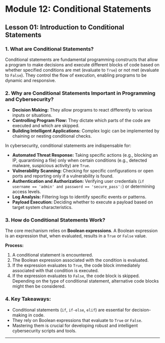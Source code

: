 # Module 12: Conditional Statements

## Lesson 01: Introduction to Conditional Statements

### 1. What are Conditional Statements?
Conditional statements are fundamental programming constructs that allow a program to make decisions and execute different blocks of code based on whether specified conditions are met (evaluate to `True`) or not met (evaluate to `False`). They control the flow of execution, enabling programs to be dynamic and responsive.

### 2. Why are Conditional Statements Important in Programming and Cybersecurity?
* **Decision Making:** They allow programs to react differently to various inputs or situations.
* **Controlling Program Flow:** They dictate which parts of the code are executed and which are skipped.
* **Building Intelligent Applications:** Complex logic can be implemented by chaining or nesting conditional checks.

In cybersecurity, conditional statements are indispensable for:
* **Automated Threat Response:** Taking specific actions (e.g., blocking an IP, quarantining a file) only when certain conditions (e.g., detected malware, suspicious activity) are `True`.
* **Vulnerability Scanning:** Checking for specific configurations or open ports and reporting only if a vulnerability is found.
* **Authentication and Authorization:** Verifying user credentials (`if username == 'admin' and password == 'secure_pass':`) or determining access levels.
* **Log Analysis:** Filtering logs to identify specific events or patterns.
* **Payload Execution:** Deciding whether to execute a payload based on target system characteristics.

### 3. How do Conditional Statements Work?
The core mechanism relies on **Boolean expressions**. A Boolean expression is an expression that, when evaluated, results in a `True` or `False` value.

**Process:**
1.  A conditional statement is encountered.
2.  The Boolean expression associated with the condition is evaluated.
3.  If the expression evaluates to `True`, the code block immediately associated with that condition is executed.
4.  If the expression evaluates to `False`, the code block is skipped. Depending on the type of conditional statement, alternative code blocks might then be considered.

### 4. Key Takeaways:
* Conditional statements (`if`, `if-else`, `elif`) are essential for decision-making in code.
* They rely on Boolean expressions that evaluate to `True` or `False`.
* Mastering them is crucial for developing robust and intelligent cybersecurity scripts and tools.

---